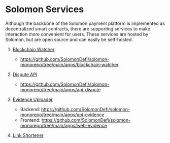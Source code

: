 # Solomon Services

Although the backbone of the Solomon payment platform is implemented as decentralized smart contracts, there are supporting services to make interaction more convenient for users. These services are hosted by Solomon, but are open source and can easily be self-hosted.

1. [Blockchain Watcher](/services/watcher)

   - https://github.com/SolomonDefi/solomon-monorepo/tree/main/apps/blockchain-watcher

1. [Dispute API](/services/dispute)

   - https://github.com/SolomonDefi/solomon-monorepo/tree/main/apps/api-dispute

1. [Evidence Uploader](/services/evidence)

   - Backend: https://github.com/SolomonDefi/solomon-monorepo/tree/main/apps/api-evidence
   - Frontend: https://github.com/SolomonDefi/solomon-monorepo/tree/main/apps/web-evidence

1. [Link Shortener](/services/shortener)
